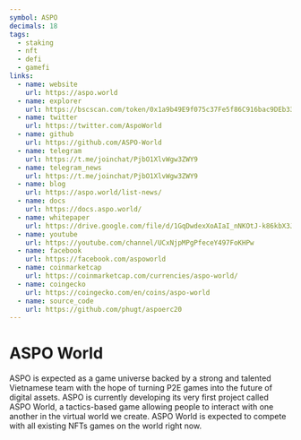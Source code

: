 ```yaml
---
symbol: ASPO
decimals: 18
tags:
  - staking
  - nft
  - defi
  - gamefi
links:
  - name: website
    url: https://aspo.world
  - name: explorer
    url: https://bscscan.com/token/0x1a9b49E9f075c37Fe5f86C916bac9DEb33556D7E
  - name: twitter
    url: https://twitter.com/AspoWorld
  - name: github
    url: https://github.com/ASPO-World
  - name: telegram
    url: https://t.me/joinchat/PjbO1XlvWgw3ZWY9
  - name: telegram_news
    url: https://t.me/joinchat/PjbO1XlvWgw3ZWY9
  - name: blog
    url: https://aspo.world/list-news/
  - name: docs
    url: https://docs.aspo.world/
  - name: whitepaper
    url: https://drive.google.com/file/d/1GqDwdexXoAIaI_nNKOtJ-k86kbX3JpjA/view
  - name: youtube
    url: https://youtube.com/channel/UCxNjpMPgPfeceY497FoKHPw
  - name: facebook
    url: https://facebook.com/aspoworld
  - name: coinmarketcap
    url: https://coinmarketcap.com/currencies/aspo-world/
  - name: coingecko
    url: https://coingecko.com/en/coins/aspo-world
  - name: source_code
    url: https://github.com/phugt/aspoerc20
---
```


# ASPO World

ASPO is expected as a game universe backed by a strong and talented Vietnamese team with the hope of turning P2E games into the future of digital assets. ASPO is currently developing its very first project called ASPO World, a tactics-based game allowing people to interact with one another in the virtual world we create. ASPO World is expected to compete with all existing NFTs games on the world right now.

